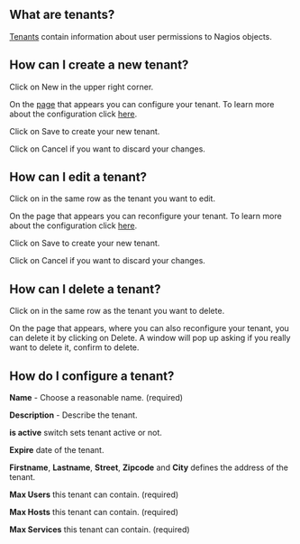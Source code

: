 [//]: # (Links)
[Tenants]: /tenants "tenants"
[configure]: #configure "Configure your tenants"
[adding]: /tenants/add (add a new tenant)

[//]: # (Pictures)

[//]: # (Content)

## What are tenants?

[Tenants] contain information about user permissions to Nagios objects.

## How can I create a new tenant?

Click on
<a class="btn btn-xs btn-success"><i class="fa fa-plus"></i> New</a>
in the upper right corner.

On the [page][adding] that appears you can configure your tenant.
To learn more about the configuration click [here][configure].

Click on <a class="btn btn-xs btn-primary">Save</a> to create your new tenant.

Click on <a class="btn btn-xs btn-default">Cancel</a> if you want to discard your changes.

## How can I edit a tenant?

Click on
<i class="fa fa-gear fa-lg txt-color-teal list-edit"></i>
in the same row as the tenant you want to edit.

On the page that appears you can reconfigure your tenant.
To learn more about the configuration click [here][configure].

Click on <a class="btn btn-xs btn-primary">Save</a> to create your new tenant.

Click on <a class="btn btn-xs btn-default">Cancel</a> if you want to discard your changes.

## How can I delete a tenant?

Click on
<i class="fa fa-gear fa-lg txt-color-teal list-edit"></i>
in the same row as the tenant you want to delete.

On the page that appears, where you can also reconfigure your tenant,
you can delete it by clicking on
<a class="btn btn-danger btn-xs"><i class="fa fa-trash-o"></i> Delete</a>.
A window will pop up asking if you really want to delete it,
confirm to delete.

## How do I configure a tenant? <span id="configure"></span>

**Name** - Choose a reasonable name. (required)

**Description** - Describe the tenant.

**is active** switch sets tenant active or not.

**Expire** date of the tenant.

**Firstname**, **Lastname**, **Street**, **Zipcode** and **City** defines the address of the tenant.

**Max Users** this tenant can contain. (required)

**Max Hosts** this tenant can contain. (required)

**Max Services** this tenant can contain. (required)
